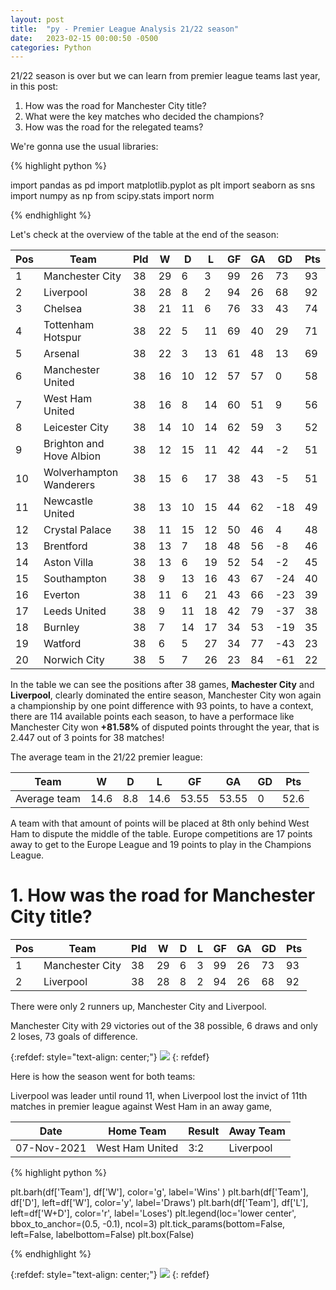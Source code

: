 ```yaml
---
layout: post
title:  "py - Premier League Analysis 21/22 season"
date:   2023-02-15 00:00:50 -0500
categories: Python
---
```


21/22 season is over but we can learn from premier league teams last year, in this post:

1. How was the road for Manchester City title?
2. What were the key matches who decided the champions?
3. How was the road for the relegated teams?

We're gonna use the usual libraries:

{% highlight python %}

import pandas as pd
import matplotlib.pyplot as plt
import seaborn as sns 
import numpy as np
from scipy.stats import norm

{% endhighlight %}

Let's check at the overview of the table at the end of the season:



Pos|Team                    |Pld|W |D |L |GF|GA|GD  |Pts
---|------------------------|---|--|--|--|--|--|----|---
1  |Manchester City         |38 |29|6 |3 |99|26|73  |93 
2  |Liverpool               |38 |28|8 |2 |94|26|68  |92 
3  |Chelsea                 |38 |21|11|6 |76|33|43  |74 
4  |Tottenham Hotspur       |38 |22|5 |11|69|40|29  |71 
5  |Arsenal                 |38 |22|3 |13|61|48|13  |69 
6  |Manchester United       |38 |16|10|12|57|57|0   |58 
7  |West Ham United         |38 |16|8 |14|60|51|9   |56 
8  |Leicester City          |38 |14|10|14|62|59|3   |52 
9  |Brighton and Hove Albion|38 |12|15|11|42|44|\-2 |51 
10 |Wolverhampton Wanderers |38 |15|6 |17|38|43|\-5 |51 
11 |Newcastle United        |38 |13|10|15|44|62|\-18|49 
12 |Crystal Palace          |38 |11|15|12|50|46|4   |48 
13 |Brentford               |38 |13|7 |18|48|56|\-8 |46 
14 |Aston Villa             |38 |13|6 |19|52|54|\-2 |45 
15 |Southampton             |38 |9 |13|16|43|67|\-24|40 
16 |Everton                 |38 |11|6 |21|43|66|\-23|39 
17 |Leeds United            |38 |9 |11|18|42|79|\-37|38 
18 |Burnley                 |38 |7 |14|17|34|53|\-19|35 
19 |Watford                 |38 |6 |5 |27|34|77|\-43|23 
20 |Norwich City            |38 |5 |7 |26|23|84|\-61|22 


In the table we can see the positions after 38 games, **Machester City** and **Liverpool**, clearly dominated the entire season, Manchester City won again a championship by one point difference with 93 points, to have a context, there are 114 available points each season, to have a performace like Manchester City won **+81.58%** of disputed points throught the year, that is 2.447 out of 3 points for 38 matches!

The average team in the 21/22 premier league:

|Team           |W   |D   |L   |GF   |GA   |GD|Pts
|---------------|----|----|----|-----|-----|--|---
|Average team   |14.6|8.8 |14.6|53.55|53.55|0 |52.6 

A team with that amount of points will be placed at 8th only behind West Ham to dispute the middle of the table. Europe competitions are 17 points away to get to the Europe League and 19 points to play in the Champions League.



# 1. How was the road for Manchester City title?

Pos|Team                    |Pld|W |D |L |GF|GA|GD  |Pts
---|------------------------|---|--|--|--|--|--|----|---
1  |Manchester City         |38 |29|6 |3 |99|26|73  |93 
2  |Liverpool               |38 |28|8 |2 |94|26|68  |92 

There were only 2 runners up, Manchester City and Liverpool. 

Manchester City with 29 victories out of the 38 possible, 6 draws and only 2 loses, 73 goals of difference. 

{:refdef: style="text-align: center;"}
<img src="{{site.baseurl}}/images/steps.jpeg">
{: refdef}

Here is how the season went for both teams:

Liverpool was leader until round 11, when Liverpool lost the invict of 11th matches in premier league against West Ham in an away game, 

|Date         |Home Team        | Result | Away Team   |
|-------------|-----------------|------- |-------------|
|07-Nov-2021  |West Ham United  | 3:2    |Liverpool    |



{% highlight python %}

plt.barh(df['Team'], df['W'], color='g', label='Wins' )
plt.barh(df['Team'], df['D'], left=df['W'], color='y', label='Draws')
plt.barh(df['Team'], df['L'], left=df['W+D'], color='r', label='Loses')
plt.legend(loc='lower center', bbox_to_anchor=(0.5, -0.1), ncol=3)
plt.tick_params(bottom=False, left=False, labelbottom=False)
plt.box(False)

{% endhighlight %}

{:refdef: style="text-align: center;"}
<img src="{{site.baseurl}}/images/points.jpeg">
{: refdef}

